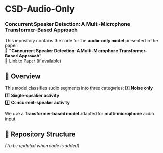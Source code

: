 # CSD-Audio-Only
### Concurrent Speaker Detection: A Multi-Microphone Transformer-Based Approach

This repository contains the code for the **audio-only model** presented in the paper:  
📄 **"Concurrent Speaker Detection: A Multi-Microphone Transformer-Based Approach"**  
🔗 [Link to Paper (if available)](https://ieeexplore.ieee.org/document/10715386)  

## 📌 Overview
This model classifies audio segments into three categories:
1️⃣ **Noise only**  
2️⃣ **Single-speaker activity**  
3️⃣ **Concurrent-speaker activity**  

We use a **Transformer-based model** adapted for **multi-microphone** audio input.

## 📁 Repository Structure  
_(To be updated when code is added)_
